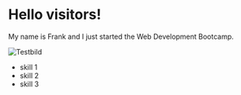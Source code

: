 # Hello visitors!

My name is Frank and I just started the Web Development Bootcamp.

![Testbild](https://github.githubassets.com/images/modules/logos_page/GitHub-Mark.png)

- skill 1
- skill 2
- skill 3
